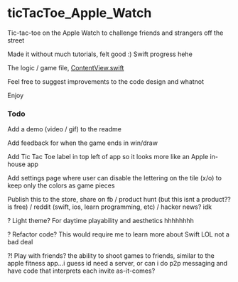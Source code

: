 # ticTacToe_Apple_Watch
Tic-tac-toe on the Apple Watch to challenge friends and strangers off the street

Made it without much tutorials, felt good :) Swift progress hehe

The logic / game file, [ContentView.swift](https://github.com/mrvivacious/ticTacToe_Apple_Watch/blob/main/ticTacToe%20WatchKit%20Extension/ContentView.swift)

Feel free to suggest improvements to the code design and whatnot

Enjoy


### Todo

Add a demo (video / gif) to the readme

Add feedback for when the game ends in win/draw

Add Tic Tac Toe label in top left of app so it looks more like an Apple in-house app

Add settings page where user can disable the lettering on the tile (x/o) to keep only the colors as game pieces

Publish this to the store, share on fb / product hunt (but this isnt a product?? is free) / reddit (swift, ios, learn programming, etc) / hacker news? idk

? Light theme? For daytime playability and aesthetics hhhhhhhh

? Refactor code? This would require me to learn more about Swift LOL not a bad deal

?! Play with friends? the ability to shoot games to friends, similar to the apple fitness app...i guess id need a server, or can i do p2p messaging and have code that interprets each invite as-it-comes?
